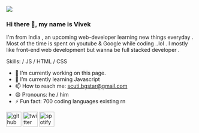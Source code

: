 ![](https://pbs.twimg.com/profile_banners/1611958524216766464/1673167912/1080x360)
### Hi there 👋, my name is Vivek

I'm from India , an upcoming web-developer learning new things everyday . Most of the time is spent on youtube & Google while coding ..lol . I mostly like front-end web development but wanna be full stacked developer .

Skills:  / JS / HTML / CSS

- 🔭 I’m currently working on this page. 
- 🌱 I’m currently learning Javascript 
- 📫 How to reach me: scuti.bgstar@gmail.com 
- 😄 Pronouns: he / him 
- ⚡ Fun fact: 700 coding languages existing rn 


[<img src='https://cdn.jsdelivr.net/npm/simple-icons@3.0.1/icons/github.svg' alt='github' height='40'>](https://github.com/vivekprajapati-exe)  [<img src='https://cdn.jsdelivr.net/npm/simple-icons@3.0.1/icons/twitter.svg' alt='twitter' height='40'>](https://twitter.com/luxomice)  [<img src='https://cdn.jsdelivr.net/npm/simple-icons@3.0.1/icons/spotify.svg' alt='spotify' height='40'>](https://open.spotify.com/user/31ex5ypryyesetfzpjeayt22sbfa?si=771bf31a6dcf43d8)  


